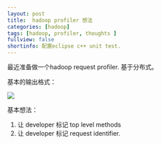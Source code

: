 ```yaml
---
layout: post
title:  hadoop profiler 想法
categories: [hadoop]
tags: [hadoop, profiler, thoughts ]
fullview: false
shortinfo: 配置eclipse c++ unit test. 
---
```


<script type="text/javascript" src="http://cdn.mathjax.org/mathjax/latest/MathJax.js?config=default"></script>

最近准备做一个hadoop request profiler. 基于分布式。

基本的输出格式： 

![](http://i.imgur.com/5knHM2R.png)

基本想法：

1. 让 developer 标记	top level methods
2. 让 developer 标记 request identifier.

 
